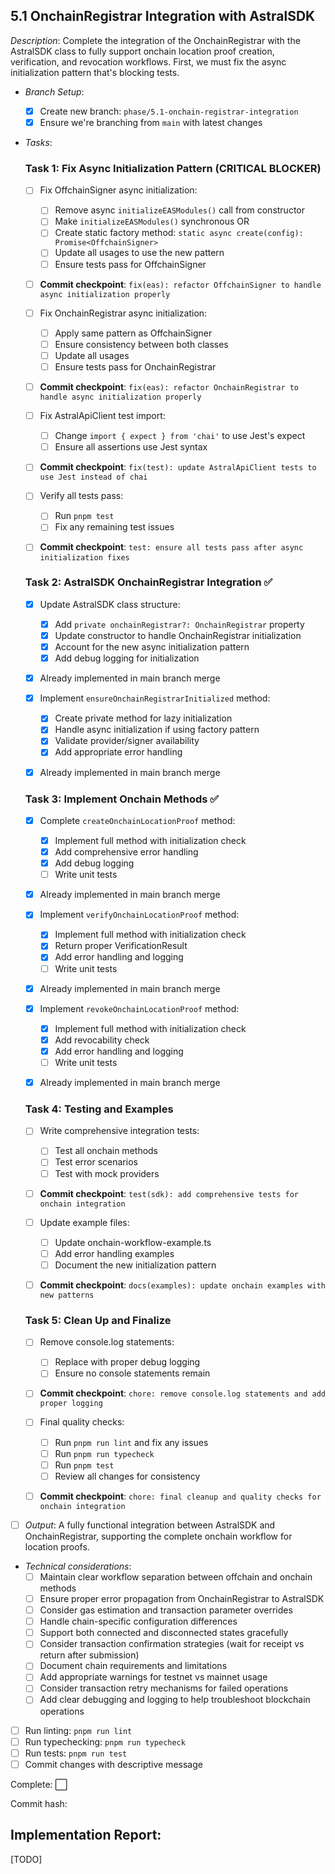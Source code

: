 ## **5.1 OnchainRegistrar Integration with AstralSDK**  
  *Description*: Complete the integration of the OnchainRegistrar with the AstralSDK class to fully support onchain location proof creation, verification, and revocation workflows. First, we must fix the async initialization pattern that's blocking tests.

   - *Branch Setup*:
     - [x] Create new branch: `phase/5.1-onchain-registrar-integration`
     - [x] Ensure we're branching from `main` with latest changes
   
   - *Tasks*: 
     
     ### **Task 1: Fix Async Initialization Pattern** (CRITICAL BLOCKER)
     - [ ] Fix OffchainSigner async initialization:
       - [ ] Remove async `initializeEASModules()` call from constructor
       - [ ] Make `initializeEASModules()` synchronous OR
       - [ ] Create static factory method: `static async create(config): Promise<OffchainSigner>`
       - [ ] Update all usages to use the new pattern
       - [ ] Ensure tests pass for OffchainSigner
     - [ ] **Commit checkpoint**: `fix(eas): refactor OffchainSigner to handle async initialization properly`
     
     - [ ] Fix OnchainRegistrar async initialization:
       - [ ] Apply same pattern as OffchainSigner
       - [ ] Ensure consistency between both classes
       - [ ] Update all usages
       - [ ] Ensure tests pass for OnchainRegistrar
     - [ ] **Commit checkpoint**: `fix(eas): refactor OnchainRegistrar to handle async initialization properly`
     
     - [ ] Fix AstralApiClient test import:
       - [ ] Change `import { expect } from 'chai'` to use Jest's expect
       - [ ] Ensure all assertions use Jest syntax
     - [ ] **Commit checkpoint**: `fix(test): update AstralApiClient tests to use Jest instead of chai`
     
     - [ ] Verify all tests pass:
       - [ ] Run `pnpm test`
       - [ ] Fix any remaining test issues
     - [ ] **Commit checkpoint**: `test: ensure all tests pass after async initialization fixes`

     ### **Task 2: AstralSDK OnchainRegistrar Integration** ✅
     - [x] Update AstralSDK class structure:
       - [x] Add `private onchainRegistrar?: OnchainRegistrar` property
       - [x] Update constructor to handle OnchainRegistrar initialization
       - [x] Account for the new async initialization pattern
       - [x] Add debug logging for initialization
     - [x] Already implemented in main branch merge

     - [x] Implement `ensureOnchainRegistrarInitialized` method:
       - [x] Create private method for lazy initialization
       - [x] Handle async initialization if using factory pattern
       - [x] Validate provider/signer availability
       - [x] Add appropriate error handling
     - [x] Already implemented in main branch merge

     ### **Task 3: Implement Onchain Methods** ✅
     - [x] Complete `createOnchainLocationProof` method:
       - [x] Implement full method with initialization check
       - [x] Add comprehensive error handling
       - [x] Add debug logging
       - [ ] Write unit tests
     - [x] Already implemented in main branch merge

     - [x] Implement `verifyOnchainLocationProof` method:
       - [x] Implement full method with initialization check
       - [x] Return proper VerificationResult
       - [x] Add error handling and logging
       - [ ] Write unit tests
     - [x] Already implemented in main branch merge

     - [x] Implement `revokeOnchainLocationProof` method:
       - [x] Implement full method with initialization check
       - [x] Add revocability check
       - [x] Add error handling and logging
       - [ ] Write unit tests
     - [x] Already implemented in main branch merge

     ### **Task 4: Testing and Examples**
     - [ ] Write comprehensive integration tests:
       - [ ] Test all onchain methods
       - [ ] Test error scenarios
       - [ ] Test with mock providers
     - [ ] **Commit checkpoint**: `test(sdk): add comprehensive tests for onchain integration`

     - [ ] Update example files:
       - [ ] Update onchain-workflow-example.ts
       - [ ] Add error handling examples
       - [ ] Document the new initialization pattern
     - [ ] **Commit checkpoint**: `docs(examples): update onchain examples with new patterns`

     ### **Task 5: Clean Up and Finalize**
     - [ ] Remove console.log statements:
       - [ ] Replace with proper debug logging
       - [ ] Ensure no console statements remain
     - [ ] **Commit checkpoint**: `chore: remove console.log statements and add proper logging`
     
     - [ ] Final quality checks:
       - [ ] Run `pnpm run lint` and fix any issues
       - [ ] Run `pnpm run typecheck`
       - [ ] Run `pnpm test`
       - [ ] Review all changes for consistency
     - [ ] **Commit checkpoint**: `chore: final cleanup and quality checks for onchain integration`

   - [ ] *Output*: A fully functional integration between AstralSDK and OnchainRegistrar, supporting the complete onchain workflow for location proofs.
   
   - *Technical considerations*: 
     - [ ] Maintain clear workflow separation between offchain and onchain methods
     - [ ] Ensure proper error propagation from OnchainRegistrar to AstralSDK
     - [ ] Consider gas estimation and transaction parameter overrides
     - [ ] Handle chain-specific configuration differences
     - [ ] Support both connected and disconnected states gracefully
     - [ ] Consider transaction confirmation strategies (wait for receipt vs return after submission)
     - [ ] Document chain requirements and limitations
     - [ ] Add appropriate warnings for testnet vs mainnet usage
     - [ ] Consider transaction retry mechanisms for failed operations
     - [ ] Add clear debugging and logging to help troubleshoot blockchain operations

   - [ ] Run linting: `pnpm run lint`
   - [ ] Run typechecking: `pnpm run typecheck`
   - [ ] Run tests: `pnpm run test`
   - [ ] Commit changes with descriptive message

Complete: ⬜️

Commit hash: <todo>

## Implementation Report:

[TODO]